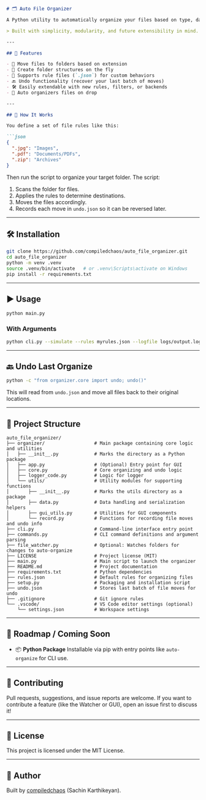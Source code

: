 ````markdown
# 🗂️ Auto File Organizer

A Python utility to automatically organize your files based on type, date, or custom rules — perfect for keeping your Downloads folder tidy and stress-free.

> Built with simplicity, modularity, and future extensibility in mind.

---

## 🚀 Features

- 🔄 Move files to folders based on extension
- 📁 Create folder structures on the fly
- 🧠 Supports rule files (`.json`) for custom behaviors
- 🔙 Undo functionality (recover your last batch of moves)
- 🛠 Easily extendable with new rules, filters, or backends
- 🧠 Auto organizers files on drop

---

## 🧪 How It Works

You define a set of file rules like this:

```json
{
  ".jpg": "Images",
  ".pdf": "Documents/PDFs",
  ".zip": "Archives"
}
````

Then run the script to organize your target folder. The script:

1. Scans the folder for files.
2. Applies the rules to determine destinations.
3. Moves the files accordingly.
4. Records each move in `undo.json` so it can be reversed later.

---

## 🛠️ Installation

```bash
git clone https://github.com/compiledchaos/auto_file_organizer.git
cd auto_file_organizer
python -m venv .venv
source .venv/bin/activate   # or .venv\Scripts\activate on Windows
pip install -r requirements.txt
```

---

## ▶️ Usage

```bash
python main.py
```

### With Arguments

```bash
python cli.py --simulate --rules myrules.json --logfile logs/output.log
```

---

## 🔙 Undo Last Organize

```bash
python -c "from organizer.core import undo; undo()"
```

This will read from `undo.json` and move all files back to their original locations.

---

## 📁 Project Structure

```text
auto_file_organizer/
├── organizer/                  # Main package containing core logic and utilities
│   ├── __init__.py             # Marks the directory as a Python package
│   ├── app.py                  # (Optional) Entry point for GUI
│   ├── core.py                 # Core organizing and undo logic
│   ├── logger_code.py          # Logic for logger
│   └── utils/                  # Utility modules for supporting functions
│       ├── __init__.py         # Marks the utils directory as a package
│       ├── data.py             # Data handling and serialization helpers
│       ├── gui_utils.py        # Utilities for GUI components
│       └── record.py           # Functions for recording file moves and undo info
├── cli.py                      # Command-line interface entry point
├── commands.py                 # CLI command definitions and argument parsing
├── file_watcher.py             # Optional: Watches folders for changes to auto-organize
├── LICENSE                     # Project license (MIT)
├── main.py                     # Main script to launch the organizer
├── README.md                   # Project documentation
├── requirements.txt            # Python dependencies
├── rules.json                  # Default rules for organizing files
├── setup.py                    # Packaging and installation script
├── undo.json                   # Stores last batch of file moves for undo
├── .gitignore                  # Git ignore rules
└── .vscode/                    # VS Code editor settings (optional)
    └── settings.json           # Workspace settings
```

---

## 🧭 Roadmap / Coming Soon

* 📦 **Python Package**
  Installable via pip with entry points like `auto-organize` for CLI use.

---

## 🧠 Contributing

Pull requests, suggestions, and issue reports are welcome.
If you want to contribute a feature (like the Watcher or GUI), open an issue first to discuss it!

---

## 📝 License

This project is licensed under the MIT License.

---

## 👤 Author

Built by [compiledchaos](https://github.com/compiledchaos) (Sachin Karthikeyan).
````

